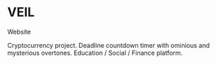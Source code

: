 
# VEIL
Website

Cryptocurrency project. Deadline countdown timer with ominious and mysterious overtones. Education / Social / Finance platform.